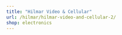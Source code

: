 ```yaml
---
title: "Hilmar Video & Cellular"
url: /hilmar/hilmar-video-and-cellular-2/
shop: electronics
---
```

